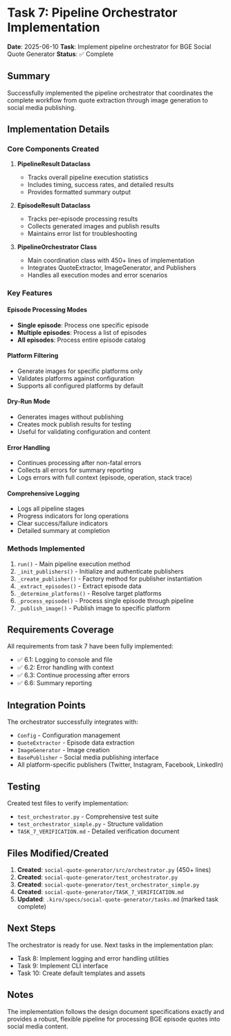 # Task 7: Pipeline Orchestrator Implementation

**Date**: 2025-06-10
**Task**: Implement pipeline orchestrator for BGE Social Quote Generator
**Status**: ✅ Complete

## Summary

Successfully implemented the pipeline orchestrator that coordinates the complete workflow from quote extraction through image generation to social media publishing.

## Implementation Details

### Core Components Created

1. **PipelineResult Dataclass**
   - Tracks overall pipeline execution statistics
   - Includes timing, success rates, and detailed results
   - Provides formatted summary output

2. **EpisodeResult Dataclass**
   - Tracks per-episode processing results
   - Collects generated images and publish results
   - Maintains error list for troubleshooting

3. **PipelineOrchestrator Class**
   - Main coordination class with 450+ lines of implementation
   - Integrates QuoteExtractor, ImageGenerator, and Publishers
   - Handles all execution modes and error scenarios

### Key Features

#### Episode Processing Modes
- **Single episode**: Process one specific episode
- **Multiple episodes**: Process a list of episodes
- **All episodes**: Process entire episode catalog

#### Platform Filtering
- Generate images for specific platforms only
- Validates platforms against configuration
- Supports all configured platforms by default

#### Dry-Run Mode
- Generates images without publishing
- Creates mock publish results for testing
- Useful for validating configuration and content

#### Error Handling
- Continues processing after non-fatal errors
- Collects all errors for summary reporting
- Logs errors with full context (episode, operation, stack trace)

#### Comprehensive Logging
- Logs all pipeline stages
- Progress indicators for long operations
- Clear success/failure indicators
- Detailed summary at completion

### Methods Implemented

1. `run()` - Main pipeline execution method
2. `_init_publishers()` - Initialize and authenticate publishers
3. `_create_publisher()` - Factory method for publisher instantiation
4. `_extract_episodes()` - Extract episode data
5. `_determine_platforms()` - Resolve target platforms
6. `_process_episode()` - Process single episode through pipeline
7. `_publish_image()` - Publish image to specific platform

## Requirements Coverage

All requirements from task 7 have been fully implemented:

- ✅ 6.1: Logging to console and file
- ✅ 6.2: Error handling with context
- ✅ 6.3: Continue processing after errors
- ✅ 6.6: Summary reporting

## Integration Points

The orchestrator successfully integrates with:
- `Config` - Configuration management
- `QuoteExtractor` - Episode data extraction
- `ImageGenerator` - Image creation
- `BasePublisher` - Social media publishing interface
- All platform-specific publishers (Twitter, Instagram, Facebook, LinkedIn)

## Testing

Created test files to verify implementation:
- `test_orchestrator.py` - Comprehensive test suite
- `test_orchestrator_simple.py` - Structure validation
- `TASK_7_VERIFICATION.md` - Detailed verification document

## Files Modified/Created

1. **Created**: `social-quote-generator/src/orchestrator.py` (450+ lines)
2. **Created**: `social-quote-generator/test_orchestrator.py`
3. **Created**: `social-quote-generator/test_orchestrator_simple.py`
4. **Created**: `social-quote-generator/TASK_7_VERIFICATION.md`
5. **Updated**: `.kiro/specs/social-quote-generator/tasks.md` (marked task complete)

## Next Steps

The orchestrator is ready for use. Next tasks in the implementation plan:

- Task 8: Implement logging and error handling utilities
- Task 9: Implement CLI interface
- Task 10: Create default templates and assets

## Notes

The implementation follows the design document specifications exactly and provides a robust, flexible pipeline for processing BGE episode quotes into social media content.
